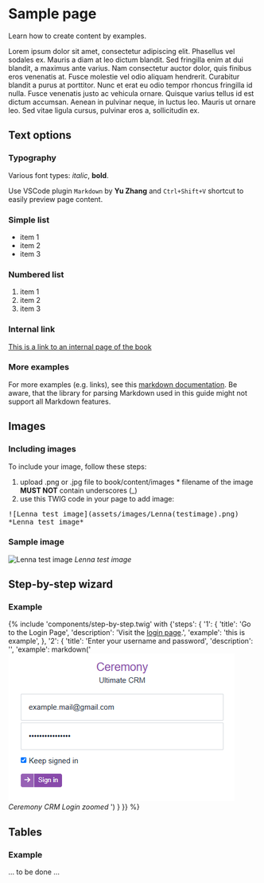 # Sample page

Learn how to create content by examples.

Lorem ipsum dolor sit amet, consectetur adipiscing elit. Phasellus vel sodales ex. Mauris a diam at leo dictum blandit. Sed fringilla enim at dui blandit, a maximus ante varius. Nam consectetur auctor dolor, quis finibus eros venenatis at. Fusce molestie vel odio aliquam hendrerit. Curabitur blandit a purus at porttitor. Nunc et erat eu odio tempor rhoncus fringilla id nulla. Fusce venenatis justo ac vehicula ornare. Quisque varius tellus id est dictum accumsan. Aenean in pulvinar neque, in luctus leo. Mauris ut ornare leo. Sed vitae ligula cursus, pulvinar eros a, sollicitudin ex.

## Text options

### Typography

Various font types: *italic*, **bold**.

Use VSCode plugin `Markdown` by **Yu Zhang** and `Ctrl+Shift+V` shortcut to easily preview page content.

### Simple list

  * item 1
  * item 2
  * item 3

### Numbered list

  1. item 1
  2. item 2
  3. item 3

### Internal link

[This is a link to an internal page of the book](sample)

### More examples

For more examples (e.g. links), see this [markdown documentation](https://www.markdownguide.org/). Be aware, that the library for parsing Markdown used in this guide might not support all Markdown features.

## Images

### Including images

To include your image, follow these steps:

  1. upload .png or .jpg file to book/content/images
    * filename of the image **MUST NOT** contain underscores (_)
  2. use this TWIG code in your page to add image:

<pre>
![Lenna test image](assets/images/Lenna(testimage).png)
*Lenna test image*
</pre>

### Sample image

![Lenna test image](assets/images/Lenna(testimage).png)
*Lenna test image*

## Step-by-step wizard

### Example

{% include 'components/step-by-step.twig' with {'steps': {
  '1': {
    'title': 'Go to the Login Page',
    'description': 'Visit the [login page](https://www.ceremonycrm.com/login).',
    'example': 'this is example',
  },
  '2': {
    'title': 'Enter your username and password',
    'description': '',
    'example': markdown('
![Ceremony CRM Login zoomed](../assets/images/Login_zoomed.png)
*Ceremony CRM Login zoomed*
    ')
  }
}} %}

## Tables

### Example
... to be done ...
